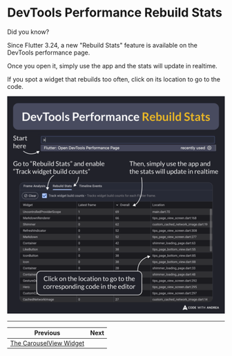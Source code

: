 # DevTools Performance Rebuild Stats

Did you know?

Since Flutter 3.24, a new "Rebuild Stats" feature is available on the DevTools performance page.

Once you open it, simply use the app and the stats will update in realtime.

If you spot a widget that rebuilds too often, click on its location to go to the code.

![](182.png)

<!--

DevTools Performance Rebuild Stats

- Open the DevTools Performance Page
- Go to "Rebuild Stats" and enable "Track widget build counts"
- Then, simply use the app and the stats will update in realtime
- Click on the location to go to the corresponding code in the editor

-->

---

| Previous | Next |
| -------- | ---- |
| [The CarouselView Widget](../0181-carousel-view-widget/index.md) |  |

<!-- TWITTER|https://x.com/biz84/status/1821815800774238532 -->
<!-- LINKEDIN|https://www.linkedin.com/posts/andreabizzotto_did-you-know-since-flutter-324-a-new-activity-7227581627386785792-_oTJ -->
